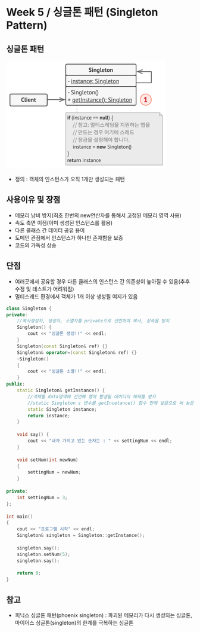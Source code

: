 # Week 5 / 싱글톤 패턴 (Singleton Pattern)

## 싱글톤 패턴

![01](https://github.com/canyuo/canyuo.github.io/blob/main/week5_image1.png)

- 정의 : 객체의 인스턴스가 오직 1개만 생성되는 패턴

## 사용이유 및 장점
- 메모리 낭비 방지(최초 한번의 new연산자를 통해서 고정된 메모리 영역 사용)
- 속도 측면 이점(이미 생성된 인스턴스를 활용)
- 다른 클래스 간 데이터 공유 용이
- 도메인 관점에서 인스턴스가 하나만 존재함을 보증
- 코드의 가독성 상승

## 단점
- 여러곳에서 공유할 경우 다른 클래스의 인스턴스 간 의존성이 높아질 수 있음(추후 수정 및 테스트가 어려워짐)
- 멀티스레드 환경에서 객체가 1개 이상 생성될 여지가 있음

```cpp
class Singleton {
private:
	//복사생성자, 생성자, 소멸자를 private으로 선언하여 복사, 상속을 방지
	Singleton() {
		cout << "싱글톤 생성!!" << endl;
	}
	Singleton(const Singleton& ref) {}
	Singleton& operator=(const Singleton& ref) {}
	~Singleton()
	{
		cout << "싱글톤 소멸!!" << endl;
	}
public:
	static Singleton& getInstance() {
		//객체를 data영역에 선언해 행여 발생될 데이터의 해제를 방지
		//static Singleton s 변수를 getIncetance() 함수 안에 넣음으로 써 늦은 초기화가 가능
		static Singleton instance;
		return instance;
	}

	void say() {
		cout << "내가 가지고 있는 숫자는 : " << settingNum << endl;
	}

	void setNum(int newNum)
	{
		settingNum = newNum;
	}

private:
	int settingNum = 3;
};

int main()
{
	cout << "프로그램 시작" << endl;
	Singleton& singleton = Singleton::getInstance();

	singleton.say();
	singleton.setNum(5);
	singleton.say();

	return 0;
}
```

## 참고
- 피닉스 싱글톤 패턴(phoenix singleton) : 파괴된 메모리가 다시 생성되는 싱글톤, 마이어스 싱글톤(singleton)의 한계를 극복하는 싱글톤
